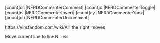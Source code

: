 [count]<leader>cc |NERDCommenterComment|
[count]<leader>c<space> |NERDCommenterToggle|
[count]<leader>ci |NERDCommenterInvert|
[count]<leader>cy |NERDCommenterYank|
[count]<leader>cu |NERDCommenterUncomment|

https://vim.fandom.com/wiki/All_the_right_moves

Move current line to line N: `:mN`
